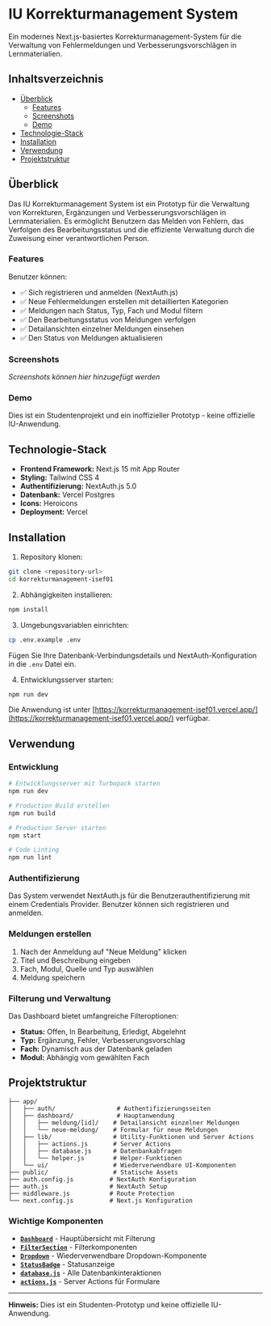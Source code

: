 # IU Korrekturmanagement System

Ein modernes Next.js-basiertes Korrekturmanagement-System für die Verwaltung von Fehlermeldungen und Verbesserungsvorschlägen in Lernmaterialien.

## Inhaltsverzeichnis

- [Überblick](#überblick)
  - [Features](#features)
  - [Screenshots](#screenshots)
  - [Demo](#demo)
- [Technologie-Stack](#technologie-stack)
- [Installation](#installation)
- [Verwendung](#verwendung)
- [Projektstruktur](#projektstruktur)

## Überblick

Das IU Korrekturmanagement System ist ein Prototyp für die Verwaltung von Korrekturen, Ergänzungen und Verbesserungsvorschlägen in Lernmaterialien. Es ermöglicht Benutzern das Melden von Fehlern, das Verfolgen des Bearbeitungsstatus und die effiziente Verwaltung durch die Zuweisung einer verantwortlichen Person.

### Features

Benutzer können:

- ✅ Sich registrieren und anmelden (NextAuth.js)
- ✅ Neue Fehlermeldungen erstellen mit detaillierten Kategorien
- ✅ Meldungen nach Status, Typ, Fach und Modul filtern
- ✅ Den Bearbeitungsstatus von Meldungen verfolgen
- ✅ Detailansichten einzelner Meldungen einsehen
- ✅ Den Status von Meldungen aktualisieren

### Screenshots

*Screenshots können hier hinzugefügt werden*

### Demo

Dies ist ein Studentenprojekt und ein inoffizieller Prototyp - keine offizielle IU-Anwendung.

## Technologie-Stack

- **Frontend Framework:** Next.js 15 mit App Router
- **Styling:** Tailwind CSS 4
- **Authentifizierung:** NextAuth.js 5.0
- **Datenbank:** Vercel Postgres
- **Icons:** Heroicons
- **Deployment:** Vercel

## Installation

1. Repository klonen:
```bash
git clone <repository-url>
cd korrekturmanagement-isef01
```

2. Abhängigkeiten installieren:
```bash
npm install
```

3. Umgebungsvariablen einrichten:
```bash
cp .env.example .env
```

Fügen Sie Ihre Datenbank-Verbindungsdetails und NextAuth-Konfiguration in die `.env` Datei ein.

4. Entwicklungsserver starten:
```bash
npm run dev
```

Die Anwendung ist unter [https://korrekturmanagement-isef01.vercel.app/](https://korrekturmanagement-isef01.vercel.app/) verfügbar.

## Verwendung

### Entwicklung

```bash
# Entwicklungsserver mit Turbopack starten
npm run dev

# Production Build erstellen
npm run build

# Production Server starten
npm start

# Code Linting
npm run lint
```

### Authentifizierung

Das System verwendet NextAuth.js für die Benutzerauthentifizierung mit einem Credentials Provider. Benutzer können sich registrieren und anmelden.

### Meldungen erstellen

1. Nach der Anmeldung auf "Neue Meldung" klicken
2. Titel und Beschreibung eingeben
3. Fach, Modul, Quelle und Typ auswählen
4. Meldung speichern

### Filterung und Verwaltung

Das Dashboard bietet umfangreiche Filteroptionen:
- **Status:** Offen, In Bearbeitung, Erledigt, Abgelehnt
- **Typ:** Ergänzung, Fehler, Verbesserungsvorschlag
- **Fach:** Dynamisch aus der Datenbank geladen
- **Modul:** Abhängig vom gewählten Fach

## Projektstruktur

```
├── app/
│   ├── auth/                 # Authentifizierungsseiten
│   ├── dashboard/            # Hauptanwendung
│   │   ├── meldung/[id]/    # Detailansicht einzelner Meldungen
│   │   └── neue-meldung/    # Formular für neue Meldungen
│   ├── lib/                 # Utility-Funktionen und Server Actions
│   │   ├── actions.js       # Server Actions
│   │   ├── database.js      # Datenbankabfragen
│   │   └── helper.js        # Helper-Funktionen
│   └── ui/                  # Wiederverwendbare UI-Komponenten
├── public/                  # Statische Assets
├── auth.config.js          # NextAuth Konfiguration
├── auth.js                 # NextAuth Setup
├── middleware.js           # Route Protection
└── next.config.js          # Next.js Konfiguration
```

### Wichtige Komponenten

- **[`Dashboard`](app/dashboard/page.js)** - Hauptübersicht mit Filterung
- **[`FilterSection`](app/ui/dashboard/filter-section.js)** - Filterkomponenten
- **[`Dropdown`](app/ui/neue-meldung/dropdown.js)** - Wiederverwendbare Dropdown-Komponente
- **[`StatusBadge`](app/ui/status-badge.js)** - Statusanzeige
- **[`database.js`](app/lib/database.js)** - Alle Datenbankinteraktionen
- **[`actions.js`](app/lib/actions.js)** - Server Actions für Formulare

---

**Hinweis:** Dies ist ein Studenten-Prototyp und keine offizielle IU-Anwendung.